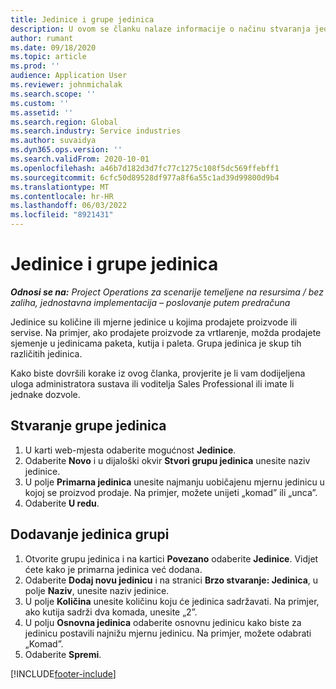 ```yaml
---
title: Jedinice i grupe jedinica
description: U ovom se članku nalaze informacije o načinu stvaranja jedinica i grupa jedinica u aplikaciji Dynamics 365 Project Operations.
author: rumant
ms.date: 09/18/2020
ms.topic: article
ms.prod: ''
audience: Application User
ms.reviewer: johnmichalak
ms.search.scope: ''
ms.custom: ''
ms.assetid: ''
ms.search.region: Global
ms.search.industry: Service industries
ms.author: suvaidya
ms.dyn365.ops.version: ''
ms.search.validFrom: 2020-10-01
ms.openlocfilehash: a46b7d182d3d7fc77c1275c108f5dc569ffebff1
ms.sourcegitcommit: 6cfc50d89528df977a8f6a55c1ad39d99800d9b4
ms.translationtype: MT
ms.contentlocale: hr-HR
ms.lasthandoff: 06/03/2022
ms.locfileid: "8921431"
---
```

# <a name="units-and-unit-groups"></a>Jedinice i grupe jedinica

_**Odnosi se na:** Project Operations za scenarije temeljene na resursima / bez zaliha, jednostavna implementacija – poslovanje putem predračuna_

Jedinice su količine ili mjerne jedinice u kojima prodajete proizvode ili servise. Na primjer, ako prodajete proizvode za vrtlarenje, možda prodajete sjemenje u jedinicama paketa, kutija i paleta. Grupa jedinica je skup tih različitih jedinica.

Kako biste dovršili korake iz ovog članka, provjerite je li vam dodijeljena uloga administratora sustava ili voditelja Sales Professional ili imate li jednake dozvole.

## <a name="create-a-unit-group"></a>Stvaranje grupe jedinica

1. U karti web-mjesta odaberite mogućnost **Jedinice**.
2. Odaberite **Novo** i u dijaloški okvir **Stvori grupu jedinica** unesite naziv jedinice.
3. U polje **Primarna jedinica** unesite najmanju uobičajenu mjernu jedinicu u kojoj se proizvod prodaje. Na primjer, možete unijeti „komad” ili „unca”.
4. Odaberite **U redu**.

## <a name="add-units-to-a-unit-group"></a>Dodavanje jedinica grupi

1. Otvorite grupu jedinica i na kartici **Povezano** odaberite **Jedinice**. Vidjet ćete kako je primarna jedinica već dodana.
2. Odaberite **Dodaj novu jedinicu** i na stranici **Brzo stvaranje: Jedinica**, u polje **Naziv**, unesite naziv jedinice.
3. U polje **Količina** unesite količinu koju će jedinica sadržavati. Na primjer, ako kutija sadrži dva komada, unesite „2”. 
4. U polju **Osnovna jedinica** odaberite osnovnu jedinicu kako biste za jedinicu postavili najnižu mjernu jedinicu. Na primjer, možete odabrati „Komad”.
5. Odaberite **Spremi**.


[!INCLUDE[footer-include](../includes/footer-banner.md)]